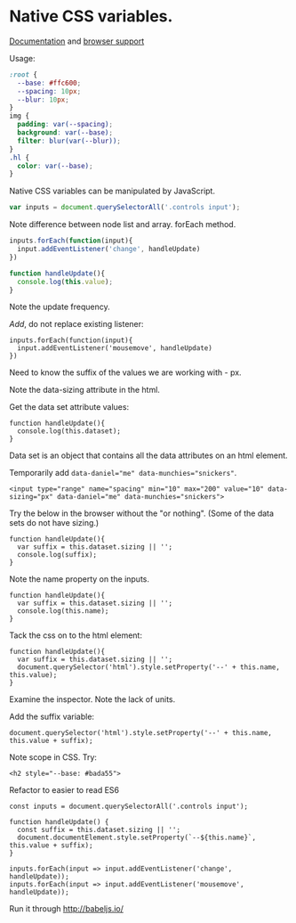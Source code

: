 # Native CSS variables. 

[Documentation](https://developer.mozilla.org/en-US/docs/Web/CSS/Using_CSS_variables) and [browser support](http://caniuse.com/#feat=css-variables)

Usage:

```css
:root {
  --base: #ffc600;
  --spacing: 10px;
  --blur: 10px;
}
img {
  padding: var(--spacing);
  background: var(--base);
  filter: blur(var(--blur));
}
.hl {
  color: var(--base);
}
```

Native CSS variables can be manipulated by JavaScript.

```js
var inputs = document.querySelectorAll('.controls input');
```

Note difference between node list and array. forEach method.

```js
inputs.forEach(function(input){
  input.addEventListener('change', handleUpdate)
})

function handleUpdate(){
  console.log(this.value);
}
```

Note the update frequency.

*Add*, do not replace existing listener:

```
inputs.forEach(function(input){
  input.addEventListener('mousemove', handleUpdate)
})
```

Need to know the suffix of the values we are working with - px. 

Note the data-sizing attribute in the html.

Get the data set attribute values:

```
function handleUpdate(){
  console.log(this.dataset);
}
```

Data set is an object that contains all the data attributes on an html element.

Temporarily add `data-daniel="me" data-munchies="snickers"`. 

```
<input type="range" name="spacing" min="10" max="200" value="10" data-sizing="px" data-daniel="me" data-munchies="snickers">
```

Try the below in the browser without the "or nothing". (Some of the data sets do not have sizing.)

```
function handleUpdate(){
  var suffix = this.dataset.sizing || '';
  console.log(suffix);
}
```

Note the name property on the inputs.

```
function handleUpdate(){
  var suffix = this.dataset.sizing || '';
  console.log(this.name);
}
```
Tack the css on to the html element:

```
function handleUpdate(){
  var suffix = this.dataset.sizing || '';
  document.querySelector('html').style.setProperty('--' + this.name, this.value);
}
```

Examine the inspector. Note the lack of units.

Add the suffix variable:

```
document.querySelector('html').style.setProperty('--' + this.name, this.value + suffix);
```

Note scope in CSS. Try:

```
<h2 style="--base: #bada55">
```

Refactor to easier to read ES6

```
const inputs = document.querySelectorAll('.controls input');

function handleUpdate() {
  const suffix = this.dataset.sizing || '';
  document.documentElement.style.setProperty(`--${this.name}`, this.value + suffix);
}

inputs.forEach(input => input.addEventListener('change', handleUpdate));
inputs.forEach(input => input.addEventListener('mousemove', handleUpdate));
```

Run it through http://babeljs.io/


